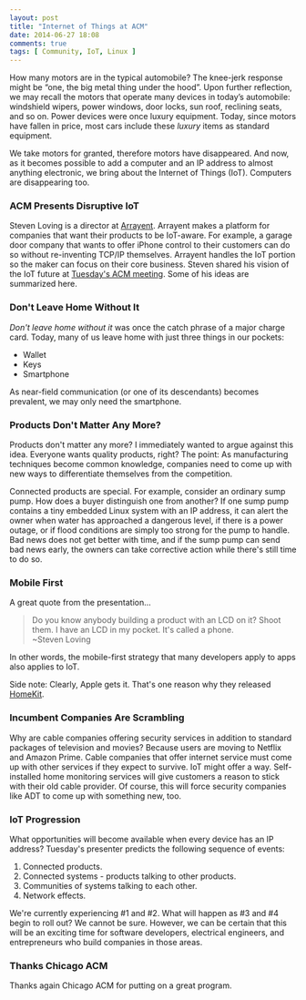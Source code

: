 ```yaml
---
layout: post
title: "Internet of Things at ACM"
date: 2014-06-27 18:08
comments: true
tags: [ Community, IoT, Linux ]
---
```

How many motors are in the typical automobile? The knee-jerk response might be “one, the big metal thing under the hood”. Upon further reflection, we may recall the motors that operate many devices in today’s automobile: windshield wipers, power windows, door locks, sun roof, reclining seats, and so on. Power devices were once luxury equipment. Today, since motors have fallen in price, most cars include these _luxury_ items as standard equipment.

We take motors for granted, therefore motors have disappeared. And now, as it becomes possible to add a computer and an IP address to almost anything electronic, we bring about the Internet of Things (IoT). Computers are disappearing too.

<!--more-->

### ACM Presents Disruptive IoT
Steven Loving is a director at [Arrayent](http://www.arrayent.com/). Arrayent makes a platform for companies that want their products to be IoT-aware. For example, a garage door company that wants to offer iPhone control to their customers can do so without re-inventing TCP/IP themselves. Arrayent handles the IoT portion so the maker can focus on their core business. Steven shared his vision of the IoT future at [Tuesday's ACM meeting](http://www.meetup.com/chicagoacm/events/184091062/). Some of his ideas are summarized here.

### Don't Leave Home Without It
_Don't leave home without it_ was once the catch phrase of a major charge card. Today, many of us leave home with just three things in our pockets:

* Wallet
* Keys
* Smartphone

As near-field communication (or one of its descendants) becomes prevalent, we may only need the smartphone. 

### Products Don't Matter Any More?
Products don't matter any more? I immediately wanted to argue against this idea. Everyone wants quality products, right? The point: As manufacturing techniques become common knowledge, companies need to come up with new ways to differentiate themselves from the competition.

Connected products are special. For example, consider an ordinary sump pump. How does a buyer distinguish one from another? If one sump pump contains a tiny embedded Linux system with an IP address, it can alert the owner when water has approached a dangerous level, if there is a power outage, or if flood conditions are simply too strong for the pump to handle. Bad news does not get better with time, and if the sump pump can send bad news early, the owners can take corrective action while there's still time to do so.

### Mobile First
A great quote from the presentation...

>Do you know anybody building a product with an LCD on it? Shoot them.  I have an LCD in my pocket. It's called a phone.
><br/>~Steven Loving

In other words, the mobile-first strategy that many developers apply to apps also applies to IoT.  

Side note: Clearly, Apple gets it. That's one reason why they released [HomeKit](https://developer.apple.com/homekit/).

### Incumbent Companies Are Scrambling
Why are cable companies offering security services in addition to standard packages of television and movies? Because users are moving to Netflix and Amazon Prime. Cable companies that offer internet service must come up with other services if they expect to survive. IoT might offer a way. Self-installed home monitoring services will give customers a reason to stick with their old cable provider. Of course, this will force security companies like ADT to come up with something new, too.

### IoT Progression
What opportunities will become available when every device has an IP
address? Tuesday's presenter predicts the following sequence of
events:

1. Connected products. 
2. Connected systems - products talking to other products.
3. Communities of systems talking to each other.
4. Network effects.

We're currently experiencing &#35;1 and &#35;2. What will happen as &#35;3 and &#35;4 begin to roll out? We cannot be sure. However, we can be certain that this will be an exciting time for software developers, electrical engineers, and entrepreneurs who build companies in those areas.

### Thanks Chicago ACM
Thanks again Chicago ACM for putting on a great program.
